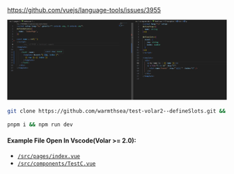 https://github.com/vuejs/language-tools/issues/3955

![alt text](image.png)

```bash
git clone https://github.com/warmthsea/test-volar2--defineSlots.git && cd test-volar2--defineSlots
```
```bash
pnpm i && npm run dev
```
#### Example File Open In Vscode(Volar >= 2.0):
 - [`/src/pages/index.vue`](https://github.com/warmthsea/test-volar2--defineSlots/blob/main/src/pages/index.vue#L13)
 - [`/src/components/TestC.vue`](https://github.com/warmthsea/test-volar2--defineSlots/blob/16afadf92d5279f2a7b11b78c85ed35f11d00122/src/components/TestC.vue#L9)
